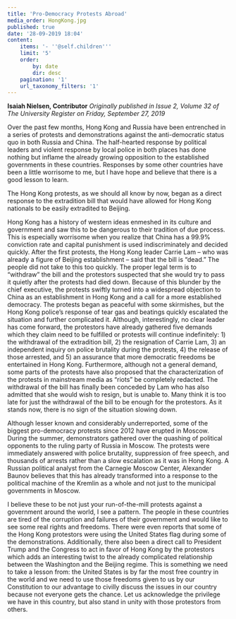 ```yaml
---
title: 'Pro-Democracy Protests Abroad'
media_order: HongKong.jpg
published: true
date: '28-09-2019 18:04'
content:
    items: '- ''@self.children'''
    limit: '5'
    order:
        by: date
        dir: desc
    pagination: '1'
    url_taxonomy_filters: '1'
---
```


**Isaiah Nielsen, Contributor** _Originally published in Issue 2, Volume 32 of The University Register on Friday, September 27, 2019_

Over the past few months, Hong Kong and Russia have been entrenched in a series of protests and demonstrations against the anti-democratic status quo in both Russia and China. The half-hearted response by political leaders and violent response by local police in both places has done nothing but inflame the already growing opposition to the established governments in these countries. Responses by some other countries have been a little worrisome to me, but I have hope and believe that there is a good lesson to learn.

The Hong Kong protests, as we should all know by now, began as a direct response to the extradition bill that would have allowed for Hong Kong nationals to be easily extradited to Beijing.

Hong Kong has a history of western ideas enmeshed in its culture and government and saw this to be dangerous to their tradition of due process. This is especially worrisome when you realize that China has a 99.9% conviction rate and capital punishment is used indiscriminately and decided quickly. After the first protests, the
Hong Kong leader Carrie Lam – who was already a figure of Beijing establishment – said that the bill is “dead.” The people did not take to this too quickly. The proper legal term is to “withdraw” the bill and the protestors suspected that she would try to pass it quietly after the protests had died down. Because of this blunder by the chief executive, the protests swiftly turned into a widespread objection to China as an establishment in Hong Kong and a call for a more established democracy. The protests began as peaceful with some skirmishes, but the Hong Kong police’s response of tear gas and beatings quickly escalated the situation and further complicated it. Although, interestingly, no clear leader has come forward, the protestors have already gathered five demands which they claim need to be fulfilled or protests will continue indefinitely: 1) the withdrawal of the extradition bill, 2) the resignation of Carrie Lam, 3) an independent inquiry on police brutality during the protests, 4) the release of those arrested, and 5) an assurance that more democratic freedoms be entertained in Hong Kong. Furthermore, although not a general demand, some parts of the protests have also proposed that the characterization of the protests in mainstream media as “riots” be completely redacted. The withdrawal of the bill has finally been conceded by Lam who has also admitted that she would wish to resign, but is unable to. Many think it is too late for just the
withdrawal of the bill to be enough for the protestors. As it stands now, there is no sign of the situation slowing down. 

Although lesser known and considerably underreported, some of the biggest pro-democracy protests since 2012 have erupted in Moscow. During the summer, demonstrators gathered over the quashing of political opponents to the ruling party of Russia in Moscow. The protests were immediately answered with police brutality, suppression of free speech, and thousands of arrests rather than a slow escalation as it was in Hong Kong. A Russian political analyst from the Carnegie Moscow Center, Alexander Baunov believes that this has already transformed into a response to the political machine of the Kremlin as a whole and not just to the municipal governments in Moscow.

I believe these to be not just your run-of-the-mill protests against a government around the world, I see a pattern. The people in these countries are tired of the corruption and failures of their government and would like to see some real rights and freedoms. There were even reports that some of the Hong Kong protestors were using the United States flag during some of the demonstrations. Additionally, there also been a direct call to President Trump and the Congress to act in favor of Hong Kong by the protestors which adds an interesting twist to the already complicated relationship between the Washington and the Beijing regime. This is something we need to take a lesson from: the United States is by far the most free country in the world and we need to use those freedoms given to us by our Constitution to our advantage to civilly discuss the issues in our country because not everyone gets the chance. Let us acknowledge the privilege we have in this country, but also stand in unity with those protestors from others.